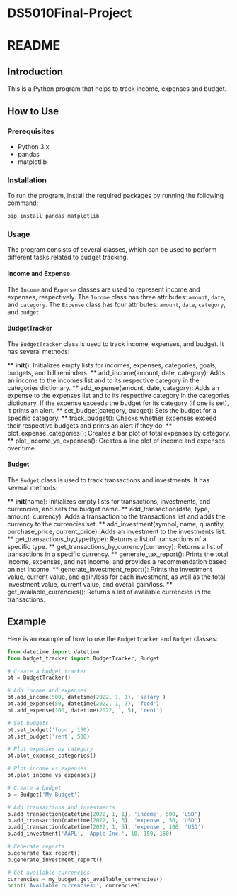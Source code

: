# DS5010Final-Project

# README

## Introduction

This is a Python program that helps to track income, expenses and budget.

## How to Use

### Prerequisites

- Python 3.x
- pandas
- matplotlib

### Installation

To run the program, install the required packages by running the following command:

```python
pip install pandas matplotlib
```

### Usage

The program consists of several classes, which can be used to perform different tasks related to budget tracking. 

#### Income and Expense

The `Income` and `Expense` classes are used to represent income and expenses, respectively. The `Income` class has three attributes: `amount`, `date`, and `category`. The `Expense` class has four attributes: `amount`, `date`, `category`, and `budget`. 

#### BudgetTracker

The `BudgetTracker` class is used to track income, expenses, and budget. It has several methods:

** __init__(): Initializes empty lists for incomes, expenses, categories, goals, budgets, and bill reminders.
** add_income(amount, date, category): Adds an income to the incomes list and to its respective category in the categories dictionary.
** add_expense(amount, date, category): Adds an expense to the expenses list and to its respective category in the categories dictionary. If the expense exceeds the budget for its category (if one is set), it prints an alert.
** set_budget(category, budget): Sets the budget for a specific category.
** track_budget(): Checks whether expenses exceed their respective budgets and prints an alert if they do.
** plot_expense_categories(): Creates a bar plot of total expenses by category.
** plot_income_vs_expenses(): Creates a line plot of income and expenses over time.

#### Budget

The `Budget` class is used to track transactions and investments. It has several methods:

** __init__(name): Initializes empty lists for transactions, investments, and currencies, and sets the budget name.
** add_transaction(date, type, amount, currency): Adds a transaction to the transactions list and adds the currency to the currencies set.
** add_investment(symbol, name, quantity, purchase_price, current_price): Adds an investment to the investments list.
** get_transactions_by_type(type): Returns a list of transactions of a specific type.
** get_transactions_by_currency(currency): Returns a list of transactions in a specific currency.
** generate_tax_report(): Prints the total income, expenses, and net income, and provides a recommendation based on net income.
** generate_investment_report(): Prints the investment value, current value, and gain/loss for each investment, as well as the total investment value, current value, and overall gain/loss.
** get_available_currencies(): Returns a list of available currencies in the transactions.

## Example

Here is an example of how to use the `BudgetTracker` and `Budget` classes:

```python
from datetime import datetime
from budget_tracker import BudgetTracker, Budget

# Create a budget tracker
bt = BudgetTracker()

# Add income and expenses
bt.add_income(500, datetime(2022, 1, 1), 'salary')
bt.add_expense(50, datetime(2022, 1, 3), 'food')
bt.add_expense(100, datetime(2022, 1, 5), 'rent')

# Set budgets
bt.set_budget('food', 150)
bt.set_budget('rent', 500)

# Plot expenses by category
bt.plot_expense_categories()

# Plot income vs expenses
bt.plot_income_vs_expenses()

# Create a budget
b = Budget('My Budget')

# Add transactions and investments
b.add_transaction(datetime(2022, 1, 1), 'income', 500, 'USD')
b.add_transaction(datetime(2022, 1, 3), 'expense', 50, 'USD')
b.add_transaction(datetime(2022, 1, 5), 'expense', 100, 'USD')
b.add_investment('AAPL', 'Apple Inc.', 10, 150, 160)

# Generate reports
b.generate_tax_report()
b.generate_investment_report()

# Get available currencies
currencies = my_budget.get_available_currencies()
print('Available currencies:', currencies)

